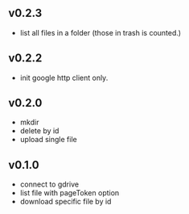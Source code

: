 ## v0.2.3
- list all files in a folder (those in trash is counted.)

## v0.2.2
- init google http client only.

## v0.2.0
- mkdir 
- delete by id
- upload single file

## v0.1.0
- connect to gdrive
- list file with pageToken option
- download specific file by id

